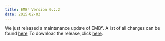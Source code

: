 ```yaml
---
title: EMB² Version 0.2.2
date: 2015-02-03
---
```

We just released a maintenance update of EMB². A list of all changes can be found [here](https://github.com/siemens/embb/blob/v0.2.2/CHANGELOG.md). To download the release, click [here](https://github.com/siemens/embb/releases/).